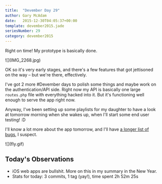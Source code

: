 ```yaml
---
title:  "Devember Day 29"
author: Gary McAdam
date:   2015-12-30T04:05:37+00:00
template: devember2015.jade
seriesNumber: 29
category: devember2015
---
```


Right on time!<span class="more"></span> My prototype is basically done.

<div class="img-responsive img-lg">
    ![](IMG_2268.jpg)
</div>

OK so it's very early stages, and there's a few features that got jettisoned on the way &ndash; but we're there, effectively.

I've got 2 more #Devember days to polish some things and maybe work on the authentication/API side. Right now my API is basically one large `routes.php` file with everything hacked into it. But it's functioning well enough to serve the app right now.

Anyway, I've been setting up some playlists for my daughter to have a look at tomorrow morning when she wakes up, when I'll start some end user testing! :D

I'll know a lot more about the app tomorrow, and I'll have [a longer list of bugs](https://trello.com/b/E0sJf6x3/bloon-devember), I suspect.

<div class="img-responsive img-md">
    ![](fly.gif)
</div>

## Today's Observations

 - iOS web apps are bullshit. More on this in my summary in the New Year. 
 - Stats for today: 3 commits, 1 tag (yay!), time spent 2h 52m 25s